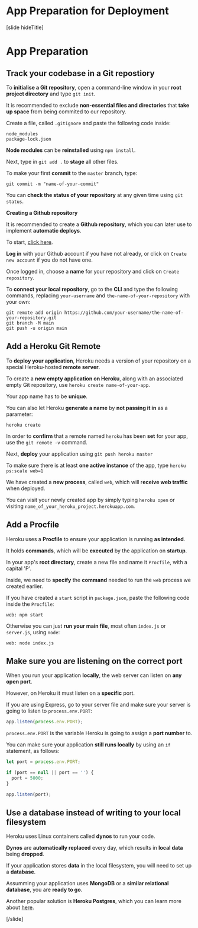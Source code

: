 # App Preparation for Deployment

[slide hideTitle]

# App Preparation

## Track your codebase in a Git repostiory

To **initialise a Git repository**, open a command\-line window in your **root project directory** and type `git init`.

It is recommended to exclude **non-essential files and directories** that **take up space** from being commited to our repository.

Create a file, called `.gitignore` and paste the following code inside:

```
node_modules
package-lock.json
```

**Node modules** can be **reinstalled** using `npm install`.

Next, type in `git add .` to **stage** all other files.

To make your first **commit** to the `master` branch, type:

`git commit -m "name-of-your-commit"`

You can **check the status of your repository** at any given time using `git status`.

**Creating a Github repository**

It is recommended to create a **Github repository**, which you can later use to implement **automatic deploys**.

To start, [click here](https://github.com/new).

**Log in** with your Github account if you have not already, or click on `Create new account` if you do not have one.

Once logged in, choose a **name** for your repository and click on `Create repository`.

To **connect your local repository**, go to the **CLI** and type the following commands, replacing `your-username` and `the-name-of-your-repository` with your own:

```
git remote add origin https://github.com/your-username/the-name-of-your-repository.git
git branch -M main
git push -u origin main
```

## Add a Heroku Git Remote

To **deploy your application**, Heroku needs a version of your repository on a special Heroku\-hosted **remote server**.

To create a **new empty application on Heroku**, along with an associated empty Git repository, use `heroku create name-of-your-app`.

Your app name has to be **unique**.

You can also let Heroku **generate a name** by **not passing it in** as a parameter:

`heroku create`

In order to **confirm** that a remote named `heroku` has been **set** for your app, use the `git remote -v` command.

Next, **deploy** your application using `git push heroku master`

To make sure there is at least **one active instance** of the app, type `heroku ps:scale web=1`

We have created a **new process**, called `web`, which will r**eceive web traffic** when deployed.

You can visit your newly created app by simply typing `heroku open` or visiting `name_of_your_heroku_project.herokuapp.com`.

## Add a Procfile

Heroku uses a **Procfile** to ensure your application is running **as intended**.

It holds **commands**, which will be **executed** by the application on **startup**.

In your app's **root directory**, create a new file and name it `Procfile`, with a capital 'P'.

Inside, we need to **specify** the **command** needed to run the `web` process we created earlier.

If you have created a `start` script in `package.json`, paste the following code inside the `Procfile`:

`web: npm start`

Otherwise you can just **run your main file**, most often `index.js` or `server.js`, using `node`:

`web: node index.js`


## Make sure you are listening on the correct port

When you run your application **locally**, the web server can listen on **any open port**.

However, on Heroku it must listen on a **specific** port.

If you are using Express, go to your server file and make sure your server is going to listen to `process.env.PORT`:

```js
app.listen(process.env.PORT);
```

`process.env.PORT` is the variable Heroku is going to assign a **port number** to.

You can make sure your application **still runs locally** by using an `if` statement, as follows:

```js
let port = process.env.PORT;

if (port == null || port == '') {
  port = 5000;
}

app.listen(port);
```

## Use a database instead of writing to your local filesystem

Heroku uses Linux containers called **dynos** to run your code.

**Dynos** are **automatically replaced** every day, which results in **local data** being **dropped**.

If your application stores **data** in the local filesystem, you will need to set up a **database**.

Assumming your application uses **MongoDB** or a **similar relational database**, you are **ready to go**.

Another popular solution is **Heroku Postgres**, which you can learn more about [here](https://devcenter.heroku.com/articles/heroku-postgresql).

[/slide]
